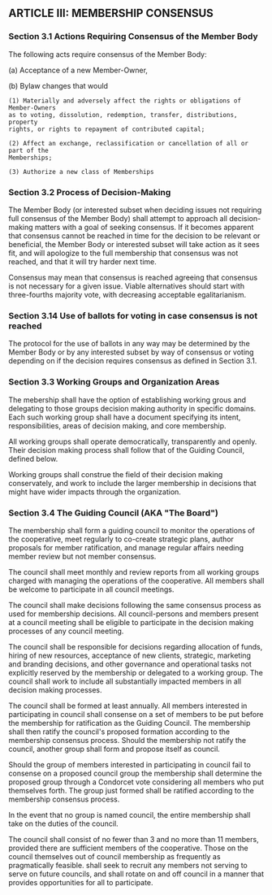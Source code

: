 ## ARTICLE III:  MEMBERSHIP CONSENSUS

### Section 3.1  Actions Requiring Consensus of the Member Body

The following acts require consensus of the Member Body:

(a)	Acceptance of a new Member-Owner,

(b)	Bylaw changes that would

	(1)	Materially and adversely affect the rights or obligations of Member-Owners
	as to voting, dissolution, redemption, transfer, distributions, property
	rights, or rights to repayment of contributed capital;

	(2)	Affect an exchange, reclassification or cancellation of all or part of the
	Memberships;

	(3)	Authorize a new class of Memberships

### Section 3.2  Process of Decision-Making

The Member Body (or interested subset when deciding issues not requiring full
consensus of the Member Body) shall attempt to approach all decision-making
matters with a goal of seeking consensus. If it becomes apparent that consensus
cannot be reached in time for the decision to be relevant or beneficial, the
Member Body or interested subset will take action as it sees fit, and will
apologize to the full membership that consensus was not reached, and that it
will try harder next time.

Consensus may mean that consensus is reached agreeing that consensus is not
necessary for a given issue. Viable alternatives should start with three-fourths
majority vote, with decreasing acceptable egalitarianism.

### Section 3.14  Use of ballots for voting in case consensus is not reached

The protocol for the use of ballots in any way may be determined by the Member
Body or by any interested subset by way of consensus or voting depending on if
the decision requires consensus as defined in Section 3.1.

### Section 3.3 Working Groups and Organization Areas

The mebership shall have the option of establishing working grous and delegating
to those groups decision making authority in specific domains. Each such working 
group shall have a document specifying its intent, responsibilities, areas of
decision making, and core membership.

All working groups shall operate democratically, transparently and openly. Their
decision making process shall follow that of the Guiding Council, defined below.

Working groups shall construe the field of their decision making conservately, and
work to include the larger membership in decisions that might have wider impacts
through the organization.

### Section 3.4 The Guiding Council (AKA "The Board")

The membership shall form a guiding council to monitor the operations of the
cooperative, meet regularly to co-create strategic plans, author proposals for
member ratification, and manage regular affairs needing member review but not
member consensus.

The council shall meet monthly and review reports from all working groups
charged with managing the operations of the cooperative. All members shall be
welcome to participate in all council meetings.

The council shall make decisions following the same consensus process as used
for membership decisions. All council-persons and members present at a council
meeting shall be eligible to participate in the decision making processes of any
council meeting.

The council shall be responsible for decisions regarding allocation of funds,
hiring of new resources, acceptance of new clients, strategic, marketing and
branding decisions, and other governance and operational tasks not explicitly
reserved by the membership or delegated to a working group. The council shall
work to include all substantially impacted members in all decision making 
processes.

The council shall be formed at least annually. All members interested in participating 
in council shall consense on a set of members to be put before the membership for
ratification as the Guiding Council. The membership shall then ratify the council's
proposed formation according to the membership consensus process. Should the
membership not ratify the council, another group shall form and propose itself
as council.

Should the group of members interested in participating in council fail to consense on
a proposed council group the membership shall determine the proposed group through 
a Condorcet vote considering all members who put themselves forth. The group just formed
shall be ratified according to the membership consensus process.

In the event that no group is named council, the entire membership shall take on
the duties of the council.

The council shall consist of no fewer than 3 and no more than 11 members,
provided there are sufficient members of the cooperative. Those on the council
themselves out of council membership as frequently as pragmatically feasible. 
shall seek to recruit any members not serving to serve on future councils, and shall
rotate on and off council in a manner that provides opportunities for all to participate.
